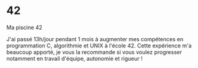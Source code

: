 # 42
Ma piscine 42

J'ai passé 13h/jour pendant 1 mois à augmenter mes compétences en programmation C, algorithmie et UNIX à l'école 42.
Cette expérience m'a beaucoup apporté, je vous la recommande si vous voulez progresser notamment en travail d'équipe, autonomie et rigueur !
